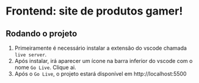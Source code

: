 # Frontend: site de produtos gamer!



## Rodando o projeto

1. Primeiramente é necessário instalar a extensão do vscode chamada `live server`.
2. Após instalar, irá aparecer um ícone na barra inferior do vscode com o nome `Go Live`. Clique ai.
3. Após o `Go Live`, o projeto estará disponível em http://localhost:5500